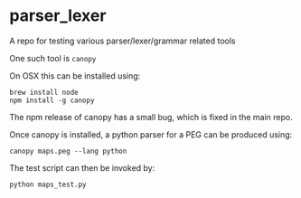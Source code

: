 # parser_lexer
A repo for testing various parser/lexer/grammar related tools


One such tool is `canopy`

On OSX this can be installed using:

```
brew install node
npm install -g canopy
```

The npm release of canopy has a small bug, which is fixed in the main repo.

Once canopy is installed, a python parser for a PEG can be produced using:

```
canopy maps.peg --lang python
```

The test script can then be invoked by:

```
python maps_test.py
```
